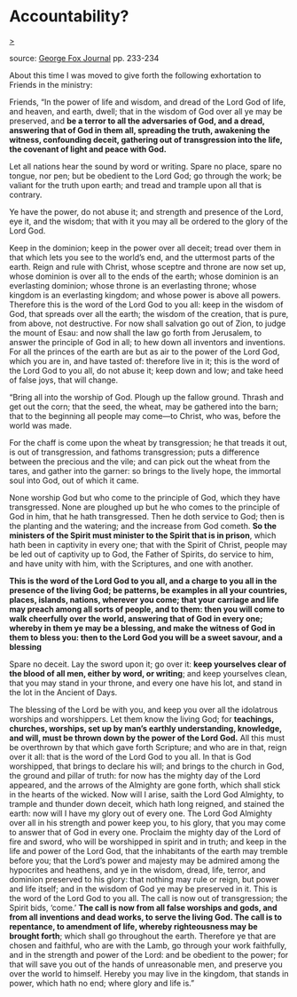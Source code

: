 # Accountability?

[>](fox-walk-cheerfully.m4a)

source: [George Fox Journal](https://flp-assets.nyc3.digitaloceanspaces.com/en/george-fox/journal/original/Journal_of_George_Fox--original.pdf) pp. 233-234

About this time I was moved to give forth the following exhortation to Friends in the ministry:

Friends, “In the power of life and wisdom, and dread of the Lord God of life, and heaven, and earth, dwell; that in the wisdom of God over all ye may be preserved, and **be a terror to all the adversaries of God, and a dread, answering that of God in them all, spreading the truth, awakening the witness, confounding deceit, gathering out of transgression into the life, the covenant of light and peace with God.** 

Let all nations hear the sound by word or writing. Spare no place, spare no tongue, nor pen; but be obedient to the Lord God; go through the work; be valiant for the truth upon earth; and tread and trample upon all that is contrary. 

Ye have the power, do not abuse it; and strength and presence of the Lord, eye it, and the wisdom; that with it you may all be ordered to the glory of the Lord God. 

Keep in the dominion; keep in the power over all deceit; tread over them in that which lets you see to the world’s end, and the uttermost parts of the earth. Reign and rule with Christ, whose sceptre and throne are now set up, whose dominion is over all to the ends of the earth; whose dominion is an everlasting dominion; whose throne is an everlasting throne; whose kingdom is an everlasting kingdom; and whose power is above all powers. Therefore this is the word of the Lord God to you all: keep in the wisdom of God, that spreads over all the earth; the wisdom of the creation, that is pure, from above, not destructive. For now shall salvation go out of Zion, to judge the mount of Esau: and now shall the law go forth from Jerusalem, to answer the principle of God in all; to hew down all inventors and inventions. For all the princes of the earth are but as air to the power of the Lord God, which you are in, and have tasted of: therefore live in it; this is the word of the Lord God to you all, do not abuse it; keep down and low; and take heed of false joys, that will change.

“Bring all into the worship of God. Plough up the fallow ground. Thrash and get out the corn; that the seed, the wheat, may be gathered into the barn; that to the beginning all people may come—to Christ, who was, before the world was made. 

For the chaff is come upon the wheat by transgression; he that treads it out, is out of transgression, and fathoms transgression; puts a difference between the precious and the vile; and can pick out the wheat from the tares, and gather into the garner: so brings to the lively hope, the immortal soul into God, out of which it came. 

None worship God but who come to the principle of God, which they have transgressed. None are ploughed up but he who comes to the principle of God in him, that he hath transgressed. Then he doth service to God; then is the planting and the watering; and the increase from God cometh. **So the ministers of the Spirit must minister to the Spirit that is in prison**, which hath been in captivity in every one; that with the Spirit of Christ, people may be led out of captivity up to God, the Father of Spirits, do service to him, and have unity with him, with the Scriptures, and one with another. 

**This is the word of the Lord God to you all, and a charge to you all in the presence of the living God; be patterns, be examples in all your countries, places, islands, nations, wherever you come; that your carriage and life may preach among all sorts of people, and to them: then you will come to walk cheerfully over the world, answering that of God in every one; whereby in them ye may be a blessing, and make the witness of God in them to bless you: then to the Lord God you will be a sweet savour, and a blessing**

Spare no deceit. Lay the sword upon it; go over it: **keep yourselves clear of the blood of all men, either by word, or writing**; and keep yourselves clean, that you may stand in your throne, and every one have his lot, and stand in the lot in the Ancient of Days. 

The blessing of the Lord be with you, and keep you over all the idolatrous worships and worshippers. Let them know the living God; for **teachings, churches, worships, set up by man’s earthly understanding, knowledge, and will, must be thrown down by the power of the Lord God.** 
All this must be overthrown by that which gave forth Scripture; and who are in that, reign over it all: that is the word of the Lord God to you all. In that is God worshipped, that brings to declare his will; and brings to the church in God, the ground and pillar of truth: for now has the mighty day of the Lord appeared, and the arrows of the Almighty are gone forth, which shall stick in the hearts of the wicked. Now will I arise, saith the Lord God Almighty, to trample and thunder down deceit, which hath long reigned, and stained the earth: now will I have my glory out of every one. The Lord God Almighty over all in his strength and power keep you, to his glory, that you may come to answer that of God in every one. Proclaim the mighty day of the Lord of fire and sword, who will be worshipped in spirit and in truth; and keep in the life and power of the Lord God, that the inhabitants of the earth may tremble before you; that the Lord’s power and majesty may be admired among the hypocrites and heathens, and ye in the wisdom, dread, life, terror, and dominion preserved to his glory: that nothing may rule or reign, but power and life itself; and in the wisdom of God ye may be preserved in it. This is the word of the Lord God to you all. The call is now out of transgression; the Spirit bids, ‘come.’ **The call is now from all false worships and gods, and from all inventions and dead works, to serve the living God. The call is to repentance, to amendment of life, whereby righteousness may be brought forth**; which shall go throughout the earth. Therefore ye that are chosen and faithful, who are with the Lamb, go through your work faithfully, and in the strength and power of the Lord: and be obedient to the power; for that will save you out of the hands of unreasonable men, and preserve you over the world to himself. Hereby you may live in the kingdom, that stands in power, which hath no end; where glory and life is.”
